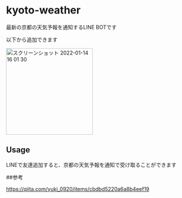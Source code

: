 # kyoto-weather
最新の京都の天気予報を通知するLINE BOTです

以下から追加できます

<img width="236" alt="スクリーンショット 2022-01-14 16 01 30" src="https://user-images.githubusercontent.com/44628106/149465330-c4296790-a818-4408-9b27-bad51a56418e.png">

## Usage
LINEで友達追加すると、京都の天気予報を通知で受け取ることができます

##参考

https://qiita.com/yuki_0920/items/cbdbd5220a6a8b4eef19
